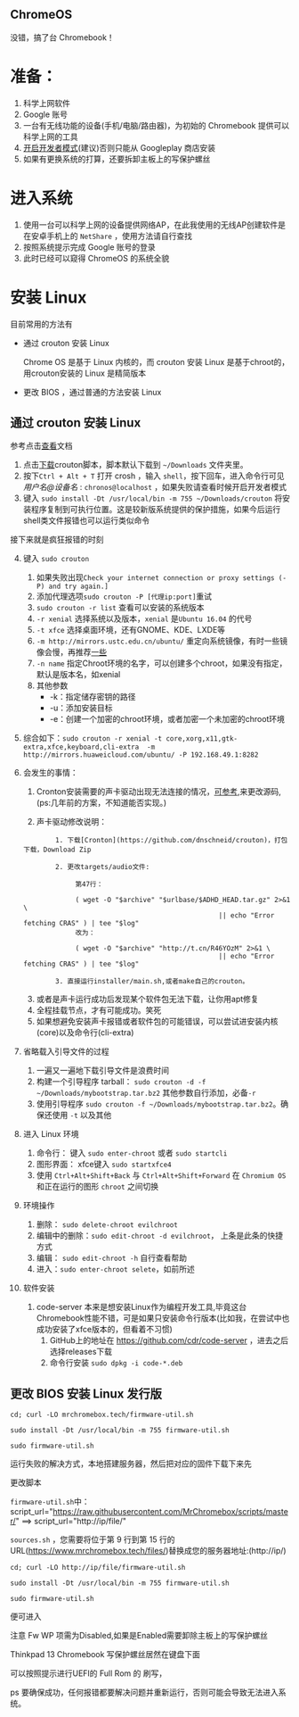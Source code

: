 ChromeOS
----
没错，搞了台 Chromebook！
# 准备：

1. 科学上网软件
2. Google 账号
3. 一台有无线功能的设备(手机/电脑/路由器)，为初始的 Chromebook 提供可以科学上网的工具
4. [开启开发者模式](./DeveloperMode.md)(建议)否则只能从 Googleplay 商店安装
5. 如果有更换系统的打算，还要拆卸主板上的写保护螺丝

# 进入系统

1. 使用一台可以科学上网的设备提供网络AP，在此我使用的无线AP创建软件是在安卓手机上的 `NetShare` ，使用方法请自行查找
2. 按照系统提示完成 Google 账号的登录
3. 此时已经可以窥得 ChromeOS 的系统全貌

# 安装 Linux

目前常用的方法有
- 通过 crouton 安装 Linux
    
    Chrome OS 是基于 Linux 内核的，而 crouton 安装 Linux 是基于chroot的，用crouton安装的 Linux 是精简版本
    
- 更改 BIOS ，通过普通的方法安装 Linux

## 通过 crouton 安装 Linux
参考点击[查看](https://github.com/dnschneid/crouton)文档
1. 点击[下载](https://goo.gl/fd3zc)crouton脚本，脚本默认下载到 `~/Downloads` 文件夹里。
2. 按下`Ctrl + Alt + T` 打开 crosh ，输入 `shell`，按下回车，进入命令行可见 *用户名@设备名* : `chronos@localhost` ，如果失败请查看时候开启开发者模式
3. 键入 `sudo install -Dt /usr/local/bin -m 755 ~/Downloads/crouton` 将安装程序复制到可执行位置。这是较新版系统提供的保护措施，如果今后运行shell类文件报错也可以运行类似命令

接下来就是疯狂报错的时刻

4. 键入 `sudo crouton` 
   1. 如果失败出现`Check your internet connection or proxy settings (-P) and try again.]`
   2. 添加代理选项`sudo crouton -P [代理ip:port]`重试
   3. `sudo crouton -r list` 查看可以安装的系统版本
   4. `-r xenial` 选择系统以及版本，`xenial` 是`Ubuntu 16.04` 的代号
   5. `-t xfce` 选择桌面环境，还有GNOME、KDE、LXDE等
   6. `-m http://mirrors.ustc.edu.cn/ubuntu/` 重定向系统镜像，有时一些镜像会慢，再推荐[一些](./xenial_source.md)
   7. `-n name` 指定Chroot环境的名字，可以创建多个chroot，如果没有指定，默认是版本名，如xenial
   8. 其他参数
      - -k：指定储存密钥的路径
      - -u：添加安装目标
      - -e：创建一个加密的chroot环境，或者加密一个未加密的chroot环境

5. 综合如下：`sudo crouton -r xenial -t core,xorg,x11,gtk-extra,xfce,keyboard,cli-extra  -m http://mirrors.huaweicloud.com/ubuntu/ -P 192.168.49.1:8282`
6. 会发生的事情：
   1. Cronton安装需要的声卡驱动出现无法连接的情况，[可参考](https://github.com/dubuqingfeng/Chromebook-For-Chinese),来更改源码,(ps:几年前的方案，不知道能否实现。)
      
   2. 声卡驱动修改说明：
    ```
            1. 下载[Cronton](https://github.com/dnschneid/crouton)，打包下载，Download Zip

            2. 更改targets/audio文件:

                 第47行：

                 ( wget -O "$archive" "$urlbase/$ADHD_HEAD.tar.gz" 2>&1 \
                                                     || echo "Error fetching CRAS" ) | tee "$log"
                 改为：

                 ( wget -O "$archive" "http://t.cn/R46YOzM" 2>&1 \
                                                     || echo "Error fetching CRAS" ) | tee "$log"

            3. 直接运行installer/main.sh,或者make自己的crouton。
    ```
   3. 或者是声卡运行成功后发现某个软件包无法下载，让你用apt修复
   4. 全程挂载节点，才有可能成功。笑死
   5. 如果想避免安装声卡报错或者软件包的可能错误，可以尝试进安装内核(core)以及命令行(cli-extra)
7. 省略载入引导文件的过程
   1. 一遍又一遍地下载引导文件是浪费时间
   2. 构建一个引导程序 tarball： `sudo crouton -d -f ~/Downloads/mybootstrap.tar.bz2` 其他参数自行添加，必备`-r`
   3. 使用引导程序 `sudo crouton -f ~/Downloads/mybootstrap.tar.bz2`。确保还使用 `-t` 以及其他
8. 进入 Linux 环境
   1. 命令行： 键入 `sudo enter-chroot` 或者 `sudo startcli`
   2. 图形界面： xfce键入 `sudo startxfce4`
   3. 使用 `Ctrl+Alt+Shift+Back` 与 `Ctrl+Alt+Shift+Forward` 在 `Chromium OS` 和正在运行的图形 `chroot` 之间切换
9. 环境操作
   1.  删除： `sudo delete-chroot evilchroot`
   2.  编辑中的删除：`sudo edit-chroot -d evilchroot`， 上条是此条的快捷方式
   3.  编辑： `sudo edit-chroot -h` 自行查看帮助
   4.  进入：`sudo enter-chroot selete`，如前所述
10. 软件安装
    1.  code-server
    本来是想安装Linux作为编程开发工具,毕竟这台Chromebook性能不错，可是如果只安装命令行版本(比如我，在尝试中也成功安装了xfce版本的，但看着不习惯)
        1. GitHub上的地址在 https://github.com/cdr/code-server ，进去之后选择releases下载
        2. 命令行安装 `sudo dpkg -i code-*.deb`

## 更改 BIOS 安装 Linux 发行版

`cd; curl -LO mrchromebox.tech/firmware-util.sh`

`sudo install -Dt /usr/local/bin -m 755 firmware-util.sh`

`sudo firmware-util.sh`

运行失败的解决方式，本地搭建服务器，然后把对应的固件下载下来先

更改脚本

`firmware-util.sh`中：
script_url="https://raw.githubusercontent.com/MrChromebox/scripts/master/" ==>
script_url="http://ip/file/"

`sources.sh` ，您需要将位于第 9 行到第 15 行的 URL(https://www.mrchromebox.tech/files/)替换成您的服务器地址:(http://ip/)

`cd; curl -LO http://ip/file/firmware-util.sh`

`sudo install -Dt /usr/local/bin -m 755 firmware-util.sh`

`sudo firmware-util.sh`

便可进入

注意
Fw WP 项需为Disabled,如果是Enabled需要卸除主板上的写保护螺丝

Thinkpad 13 Chromebook 写保护螺丝居然在键盘下面

可以按照提示进行UEFI的 Full Rom 的 刷写，

ps 要确保成功，任何报错都要解决问题并重新运行，否则可能会导致无法进入系统。